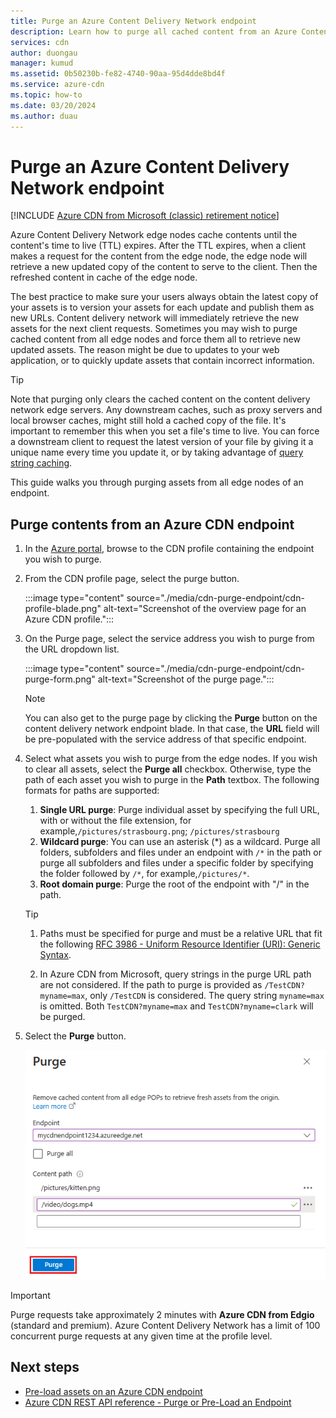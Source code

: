 ```yaml
---
title: Purge an Azure Content Delivery Network endpoint
description: Learn how to purge all cached content from an Azure Content Delivery Network endpoint. Edge nodes cache assets until their time to live expires.
services: cdn
author: duongau
manager: kumud
ms.assetid: 0b50230b-fe82-4740-90aa-95d4dde8bd4f
ms.service: azure-cdn
ms.topic: how-to
ms.date: 03/20/2024
ms.author: duau
---
```


# Purge an Azure Content Delivery Network endpoint

[!INCLUDE [Azure CDN from Microsoft (classic) retirement notice](../../includes/cdn-classic-retirement.md)]

Azure Content Delivery Network edge nodes cache contents until the content's time to live (TTL) expires. After the TTL expires, when a client makes a request for the content from the edge node, the edge node will retrieve a new updated copy of the content to serve to the client. Then the refreshed content in cache of the edge node.

The best practice to make sure your users always obtain the latest copy of your assets is to version your assets for each update and publish them as new URLs. Content delivery network will immediately retrieve the new assets for the next client requests. Sometimes you may wish to purge cached content from all edge nodes and force them all to retrieve new updated assets. The reason might be due to updates to your web application, or to quickly update assets that contain incorrect information.

> [!TIP]
> Note that purging only clears the cached content on the content delivery network edge servers. Any downstream caches, such as proxy servers and local browser caches, might still hold a cached copy of the file. It's important to remember this when you set a file's time to live. You can force a downstream client to request the latest version of your file by giving it a unique name every time you update it, or by taking advantage of [query string caching](cdn-query-string.md).

>

This guide walks you through purging assets from all edge nodes of an endpoint.

## Purge contents from an Azure CDN endpoint

1. In the [Azure portal](https://portal.azure.com), browse to the CDN profile containing the endpoint you wish to purge.

1. From the CDN profile page, select the purge button.

    :::image type="content" source="./media/cdn-purge-endpoint/cdn-profile-blade.png" alt-text="Screenshot of the overview page for an Azure CDN profile.":::

1. On the Purge page, select the service address you wish to purge from the URL dropdown list.

    :::image type="content" source="./media/cdn-purge-endpoint/cdn-purge-form.png" alt-text="Screenshot of the purge page.":::

   > [!NOTE]
   > You can also get to the purge page by clicking the **Purge** button on the content delivery network endpoint blade. In that case, the **URL** field will be pre-populated with the service address of that specific endpoint.
   >

1. Select what assets you wish to purge from the edge nodes. If you wish to clear all assets, select the **Purge all** checkbox. Otherwise, type the path of each asset you wish to purge in the **Path** textbox. The following formats for paths are supported:

	1. **Single URL purge**: Purge individual asset by specifying the full URL, with or without the file extension, for example,`/pictures/strasbourg.png`; `/pictures/strasbourg`
	2. **Wildcard purge**: You can use an asterisk (\*) as a wildcard. Purge all folders, subfolders and files under an endpoint with `/*` in the path or purge all subfolders and files under a specific folder by specifying the folder followed by `/*`, for example,`/pictures/*`.
	3. **Root domain purge**: Purge the root of the endpoint with "/" in the path.

   > [!TIP]
   > 1. Paths must be specified for purge and must be a relative URL that fit the following [RFC 3986 - Uniform Resource Identifier (URI): Generic Syntax](https://datatracker.ietf.org/doc/html/rfc3986#section-3.3).
   >
   > 1. In Azure CDN from Microsoft, query strings in the purge URL path are not considered. If the path to purge is provided as `/TestCDN?myname=max`, only `/TestCDN` is considered. The query string `myname=max` is omitted. Both `TestCDN?myname=max` and `TestCDN?myname=clark` will be purged.

5. Select the **Purge** button.

    ![Purge button](./media/cdn-purge-endpoint/cdn-purge-button.png)

> [!IMPORTANT]
> Purge requests take approximately 2 minutes with **Azure CDN from Edgio** (standard and premium). Azure Content Delivery Network has a limit of 100 concurrent purge requests at any given time at the profile level.
>

## Next steps

- [Pre-load assets on an Azure CDN endpoint](cdn-preload-endpoint.md)
- [Azure CDN REST API reference - Purge or Pre-Load an Endpoint](/rest/api/cdn/endpoints)
